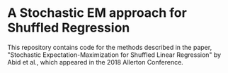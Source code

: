 # A Stochastic EM approach for Shuffled Regression

This repository contains code for the methods described in the paper, "Stochastic Expectation-Maximization for Shuffled Linear Regression" by Abid et al., which appeared in the 2018 Allerton Conference.
